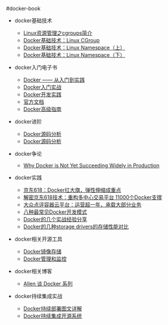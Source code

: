 #docker-book

* docker基础技术
    * [Linux资源管理之cgroups简介](http://tech.meituan.com/cgroups.html)
    * [Docker基础技术：Linux CGroup](http://coolshell.cn/articles/17049.html)
    * [Docker基础技术：Linux Namespace（上）](http://coolshell.cn/articles/17010.html)
    * [Docker基础技术：Linux Namespace（下）](http://coolshell.cn/articles/17029.html)

* docker入门电子书
    *  [Docker —— 从入门到实践](http://dockerpool.com/static/books/docker_practice/index.html)
    *  [Docker入门实战](http://yuedu.baidu.com/ebook/d817967416fc700abb68fca1?pn=1&rf=http%3A%2F%2Fyuedu.baidu.com%2Febook%2Fd817967416fc700abb68fca1%3Ffr%3Daladdin%26key%3Ddocker%26f%3Dread)
    *  [Docker开发实践](http://book.douban.com/subject/26432893/)
    *  [官方文档](https://docs.docker.com/)
    *  [Docker高级指南](http://tech.paulcz.net/cdatx-advanced-docker)

* docker进阶
    *  [Docker源码分析](http://item.jd.com/1654939348.html)
    *  [Docker源码分析](http://www.infoq.com/cn/search.action?queryString=Docker%E6%BA%90%E7%A0%81%E5%88%86%E6%9E%90&page=1&searchOrder=&sst=tfDHNH4PSrjSy7Ae)
 
* docker争论
    * [Why Docker is Not Yet Succeeding Widely in Production](http://sirupsen.com/production-docker/)

* docker实践
    * [京东618：Docker扛大旗，弹性伸缩成重点](http://www.infoq.com/cn/news/2015/06/jd-618-docker)
    * [解密京东618技术：重构多中心交易平台 11000个Docker支撑](http://www.csdn.net/article/2015-07-14/2825203)
    * [大众点评容器云平台：运营超一年，承载大部分业务](http://www.infoq.com/cn/news/2015/08/dianping-container-service)
    * [八种最常见Docker开发模式 ](http://www.cstor.cn/textdetail_8627.html)
    * [Docker的几个实战经验分享](http://www.infoq.com/cn/news/2015/04/several-docker-practice)
    * [Docker的几种storage drivers的存储性能对比](http://developerblog.redhat.com/2014/09/30/overview-storage-scalability-docker/)

* docker相关开源工具
    * [Docker镜像存储](https://github.com/jcloudpub/speedy)
    * [Docker管理和监控](https://github.com/tobegit3hub/seagull)

* docker相关博客
    * [Allen 谈 Docker 系列](http://blog.daocloud.io/category/allen-%E8%B0%88-docker-%E7%B3%BB%E5%88%97/) 

* docker持续集成实战
    * [Docker持续部署图文详解](http://www.infoq.com/cn/articles/effective-ops-part-06)
    * [Docker持续集成开源系统](https://github.com/ArchCI/archci)

